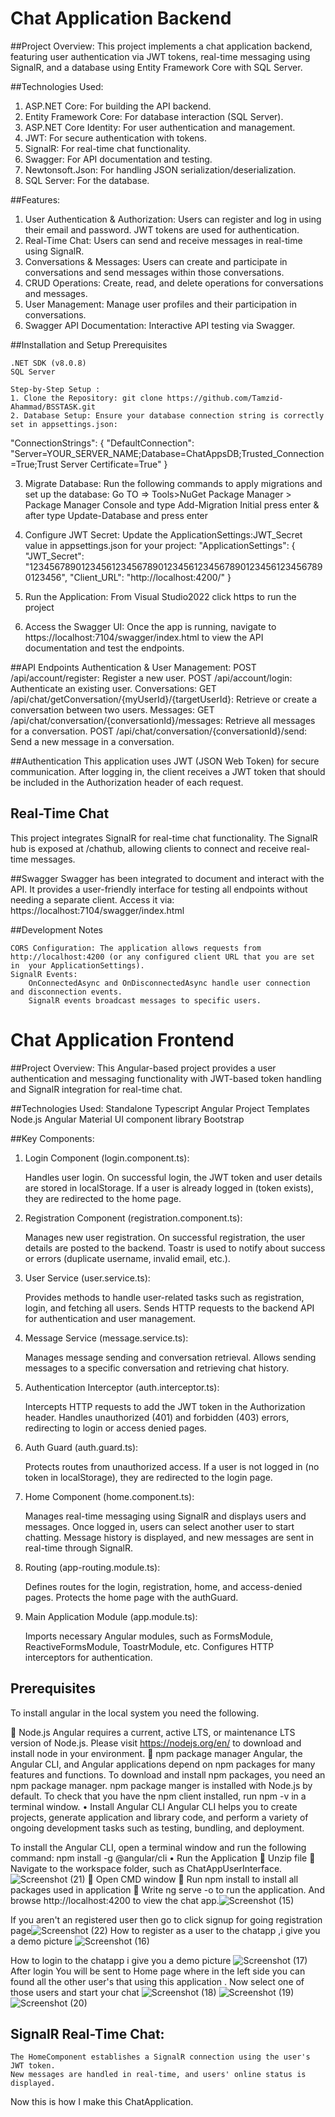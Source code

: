 # Chat Application Backend

##Project Overview:
This project implements a chat application backend, featuring user authentication via JWT tokens, real-time messaging using SignalR, and a database using Entity Framework Core with SQL Server.

##Technologies Used:
1. ASP.NET Core: For building the API backend.
2. Entity Framework Core: For database interaction (SQL Server).
3. ASP.NET Core Identity: For user authentication and management.
4. JWT: For secure authentication with tokens.
5. SignalR: For real-time chat functionality.
6. Swagger: For API documentation and testing.
7. Newtonsoft.Json: For handling JSON serialization/deserialization.
8. SQL Server: For the database.


##Features:
1. User Authentication & Authorization: Users can register and log in using their email and password. JWT tokens are used for authentication.
2. Real-Time Chat: Users can send and receive messages in real-time using SignalR.
3. Conversations & Messages: Users can create and participate in conversations and send messages within those conversations.
4. CRUD Operations: Create, read, and delete operations for conversations and messages.
5. User Management: Manage user profiles and their participation in conversations.
6. Swagger API Documentation: Interactive API testing via Swagger.

##Installation and Setup
Prerequisites

    .NET SDK (v8.0.8)
    SQL Server

    Step-by-Step Setup :
    1. Clone the Repository: git clone https://github.com/Tamzid-Ahammad/BSSTASK.git
    2. Database Setup: Ensure your database connection string is correctly set in appsettings.json:
 "ConnectionStrings": {
  "DefaultConnection": "Server=YOUR_SERVER_NAME;Database=ChatAppsDB;Trusted_Connection=True;Trust Server Certificate=True"
}

3. Migrate Database: Run the following commands to apply migrations and set up the database:
Go TO => Tools>NuGet Package Manager > Package Manager Console and type
 Add-Migration Initial press enter & after type Update-Database and press enter

4. Configure JWT Secret: Update the ApplicationSettings:JWT_Secret value in appsettings.json for your project:
   "ApplicationSettings": {
  "JWT_Secret": "1234567890123456123456789012345612345678901234561234567890123456",
  "Client_URL": "http://localhost:4200/"
}
5. Run the Application: From Visual Studio2022 click https to run the project
6. Access the Swagger UI: Once the app is running, navigate to https://localhost:7104/swagger/index.html to view the API documentation and test the endpoints.

##API Endpoints
Authentication & User Management:
    POST /api/account/register: Register a new user.
    POST /api/account/login: Authenticate an existing user.
Conversations:
    GET /api/chat/getConversation/{myUserId}/{targetUserId}: Retrieve or create a conversation between two users.
Messages:
    GET /api/chat/conversation/{conversationId}/messages: Retrieve all messages for a conversation.
    POST /api/chat/conversation/{conversationId}/send: Send a new message in a conversation.

##Authentication
This application uses JWT (JSON Web Token) for secure communication. After logging in, the client receives a JWT token that should be included in the Authorization header of each request.

## Real-Time Chat
This project integrates SignalR for real-time chat functionality. The SignalR hub is exposed at /chathub, allowing clients to connect and receive real-time messages.

##Swagger
Swagger has been integrated to document and interact with the API. It provides a user-friendly interface for testing all endpoints without needing a separate client.
    Access it via: https://localhost:7104/swagger/index.html

##Development Notes

    CORS Configuration: The application allows requests from http://localhost:4200 (or any configured client URL that you are set in  your ApplicationSettings).
    SignalR Events:
        OnConnectedAsync and OnDisconnectedAsync handle user connection and disconnection events.
        SignalR events broadcast messages to specific users.



# Chat Application Frontend


##Project Overview:
This Angular-based project provides a user authentication and messaging functionality with JWT-based token handling and SignalR integration for real-time chat.

##Technologies Used:
Standalone Typescript Angular Project Templates
Node.js
Angular Material UI component library
Bootstrap

##Key Components:
1. Login Component (login.component.ts):

    Handles user login.
    On successful login, the JWT token and user details are stored in localStorage.
    If a user is already logged in (token exists), they are redirected to the home 
    page.
2. Registration Component (registration.component.ts):

    Manages new user registration.
    On successful registration, the user details are posted to the backend.
    Toastr is used to notify about success or errors (duplicate username, invalid 
    email, etc.).
3. User Service (user.service.ts):

    Provides methods to handle user-related tasks such as registration, login, and fetching all users.
    Sends HTTP requests to the backend API for authentication and user management.
4. Message Service (message.service.ts):

    Manages message sending and conversation retrieval.
    Allows sending messages to a specific conversation and retrieving chat history.
5. Authentication Interceptor (auth.interceptor.ts):

    Intercepts HTTP requests to add the JWT token in the Authorization header.
    Handles unauthorized (401) and forbidden (403) errors, redirecting to login or access denied pages.
6. Auth Guard (auth.guard.ts):

    Protects routes from unauthorized access. If a user is not logged in (no token in localStorage), they are redirected to the login page.
7. Home Component (home.component.ts):

    Manages real-time messaging using SignalR and displays users and messages.
    Once logged in, users can select another user to start chatting.
    Message history is displayed, and new messages are sent in real-time through SignalR.
8. Routing (app-routing.module.ts):

    Defines routes for the login, registration, home, and access-denied pages.
    Protects the home page with the authGuard.
9. Main Application Module (app.module.ts):

    Imports necessary Angular modules, such as FormsModule, ReactiveFormsModule, ToastrModule, etc.
    Configures HTTP interceptors for authentication.

##	Prerequisites
To install angular in the local system you need the following.

	Node.js
Angular requires a current, active LTS, or maintenance LTS version of Node.js.  Please 
visit https://nodejs.org/en/   to download and install node in your environment.
	npm package manager
Angular, the Angular CLI, and Angular applications depend on npm packages for many features and functions. To download and install npm packages, you need an npm package manager. npm package manger is installed with Node.js by default. To check that you have the npm client installed, run npm -v in a terminal window.
•	Install Angular CLI
Angular CLI helps you to create projects, generate application and library code, and perform a variety of ongoing development tasks such as testing, bundling, and deployment.

To install the Angular CLI, open a terminal window and run the following command:
npm install -g @angular/cli
•	Run the Application
	Unzip file
	Navigate to the workspace folder, such as ChatAppUserInterface.
![Screenshot (21)](https://github.com/user-attachments/assets/090b9970-0fef-4a6b-a812-3b2fb01a0dea)
	Open CMD window 
	Run npm install to install all packages used in application
	Write ng serve -o to run the application. And browse http://localhost:4200 to view the chat app.![Screenshot (15)](https://github.com/user-attachments/assets/5361be7f-c64a-4d49-a221-d1d7c64bbe67)
  
If you aren't an registered user then go to click signup for going registration page![Screenshot (22)](https://github.com/user-attachments/assets/d4527db2-5d51-4d87-ae76-7c8d7459071b)
How to register as a user to the chatapp ,i give you a demo picture 
![Screenshot (16)](https://github.com/user-attachments/assets/6e523abd-5ab4-419c-9519-4940ac376b3e)

How to login to the chatapp i give you a demo picture 
![Screenshot (17)](https://github.com/user-attachments/assets/c83d6315-008f-4ded-8ab5-ce1d5377f424)
After login You will be sent to Home page where in the left side you can found all the other user's that using this application . Now select one of those users and start your chat
![Screenshot (18)](https://github.com/user-attachments/assets/d0cf06a5-11eb-421a-aadc-70d32ca52285)
![Screenshot (19)](https://github.com/user-attachments/assets/7451fb34-7c27-446a-92fe-4dd6436bf4e3)
![Screenshot (20)](https://github.com/user-attachments/assets/38fcc855-7ca3-4fb1-a8d7-5f9d87033a32)
## SignalR Real-Time Chat:

    The HomeComponent establishes a SignalR connection using the user's JWT token.
    New messages are handled in real-time, and users' online status is displayed.

Now this is how I make this ChatApplication.
